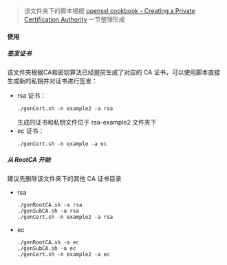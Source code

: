 > 该文件夹下的脚本根据 [openssl cookbook - Creating a Private Certification Authority](https://www.feistyduck.com/library/openssl-cookbook/online/ch-openssl.html#openssl-private-ca) 一节整理形成


#### 使用
##### 签发证书
该文件夹根据CA和密钥算法已经提前生成了对应的 CA 证书，可以使用脚本直接生成新的私钥并对证书进行签发：
- rsa 证书：
  ```shell
  ./genCert.sh -n example2 -a rsa
  ```
  生成的证书和私钥文件位于 rsa-example2 文件夹下
- ec 证书：
  ```shell
  ./genCert.sh -n example -a ec
  ```
##### 从 RootCA 开始
建议先删除该文件夹下的其他 CA 证书目录
- rsa
  ```shell
  ./genRootCA.sh -a rsa
  ./genSubCA.sh -a rsa
  ./genCert.sh -n example2 -a rsa
  ```
- ec
  ```shell
  ./genRootCA.sh -a ec
  ./genSubCA.sh -a ec
  ./genCert.sh -n example2 -a ec
  ```